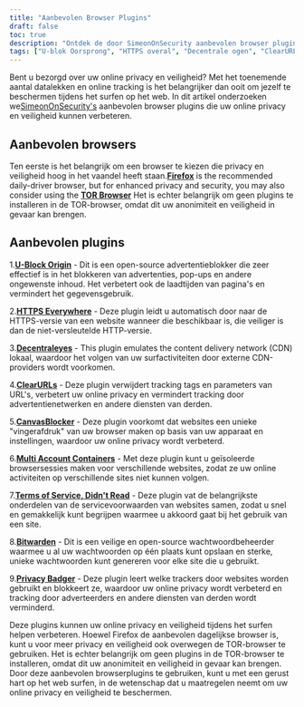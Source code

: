 ```yaml
---
title: "Aanbevolen Browser Plugins"
draft: false
toc: true
description: "Ontdek de door SimeonOnSecurity aanbevolen browser plugins om uw surfervaring te verbeteren. FireFox is de aanbevolen dagelijkse browser, maar voor verbeterde privacy en veiligheid kunt u ook overwegen de TOR Browser te gebruiken. De aanbevolen plugins omvatten U-Block Origin voor het blokkeren van advertenties, HTTPS Everywhere voor veilig browsen, Decentraleyes voor lokale CDN-emulatie, ClearURLs voor het verwijderen van tracking tags, CanvasBlocker voor JavaScript fingerprint preventie, Multi Account Containers voor geïsoleerde browsersessies, Terms of Service, Didn't Read voor geïnformeerde ToS, Bitwarden voor veilig wachtwoordbeheer, en Privacy Badger voor het blokkeren van trackers. Verbeter uw online privacy en beveiliging met deze top browser plugins."
tags: ["U-blok Oorsprong", "HTTPS overal", "Decentrale ogen", "ClearURLs", "CanvasBlocker", "FireFox", "Bitwarden", "Aanbevelingen", "TOR Browser", "Open-Source AD-blokker", "Lokale CDN-emulator", "JavaScript Fingerprinting", "Geïsoleerde browsersessies", "Duistere ToS", "Veilige open-source cloud-wachtwoordmanager", "Tracker blokkeren"]
---
```

 Bent u bezorgd over uw online privacy en veiligheid? Met het toenemende aantal datalekken en online tracking is het belangrijker dan ooit om jezelf te beschermen tijdens het surfen op het web. In dit artikel onderzoeken we[SimeonOnSecurity's](https://twitter.com/SimeonOnSecurity) aanbevolen browser plugins die uw online privacy en veiligheid kunnen verbeteren.

## Aanbevolen browsers

Ten eerste is het belangrijk om een browser te kiezen die privacy en veiligheid hoog in het vaandel heeft staan.[**Firefox**](https://www.mozilla.org/en-US/firefox/new/) is the recommended daily-driver browser, but for enhanced privacy and security, you may also consider using the [**TOR Browser**](https://www.torproject.org/download/) Het is echter belangrijk om geen plugins te installeren in de TOR-browser, omdat dit uw anonimiteit en veiligheid in gevaar kan brengen.

## Aanbevolen plugins

1.[**U-Block Origin**](https://github.com/gorhill/uBlock) - Dit is een open-source advertentieblokker die zeer effectief is in het blokkeren van advertenties, pop-ups en andere ongewenste inhoud. Het verbetert ook de laadtijden van pagina's en vermindert het gegevensgebruik.

2.[**HTTPS Everywhere**](https://www.eff.org/https-everywhere) - Deze plugin leidt u automatisch door naar de HTTPS-versie van een website wanneer die beschikbaar is, die veiliger is dan de niet-versleutelde HTTP-versie.

3.[**Decentraleyes**](https://decentraleyes.org/) - This plugin emulates the content delivery network (CDN) lokaal, waardoor het volgen van uw surfactiviteiten door externe CDN-providers wordt voorkomen.

4.[**ClearURLs**](https://gitlab.com/KevinRoebert/ClearUrls) - Deze plugin verwijdert tracking tags en parameters van URL's, verbetert uw online privacy en vermindert tracking door advertentienetwerken en andere diensten van derden.

5.[**CanvasBlocker**](https://github.com/kkapsner/CanvasBlocker) - Deze plugin voorkomt dat websites een unieke "vingerafdruk" van uw browser maken op basis van uw apparaat en instellingen, waardoor uw online privacy wordt verbeterd.

6.[**Multi Account Containers**](https://github.com/mozilla/multi-account-containers) - Met deze plugin kunt u geïsoleerde browsersessies maken voor verschillende websites, zodat ze uw online activiteiten op verschillende sites niet kunnen volgen.

7.[**Terms of Service, Didn't Read**](https://tosdr.org/downloads.html) - Deze plugin vat de belangrijkste onderdelen van de servicevoorwaarden van websites samen, zodat u snel en gemakkelijk kunt begrijpen waarmee u akkoord gaat bij het gebruik van een site.

8.[**Bitwarden**](https://bitwarden.com/) - Dit is een veilige en open-source wachtwoordbeheerder waarmee u al uw wachtwoorden op één plaats kunt opslaan en sterke, unieke wachtwoorden kunt genereren voor elke site die u gebruikt.

9.[**Privacy Badger**](https://privacybadger.org/) - Deze plugin leert welke trackers door websites worden gebruikt en blokkeert ze, waardoor uw online privacy wordt verbeterd en tracking door adverteerders en andere diensten van derden wordt verminderd.

Deze plugins kunnen uw online privacy en veiligheid tijdens het surfen helpen verbeteren. Hoewel Firefox de aanbevolen dagelijkse browser is, kunt u voor meer privacy en veiligheid ook overwegen de TOR-browser te gebruiken. Het is echter belangrijk om geen plugins in de TOR-browser te installeren, omdat dit uw anonimiteit en veiligheid in gevaar kan brengen. Door deze aanbevolen browserplugins te gebruiken, kunt u met een gerust hart op het web surfen, in de wetenschap dat u maatregelen neemt om uw online privacy en veiligheid te beschermen.
